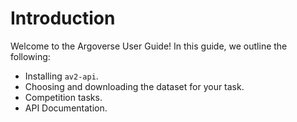 # Introduction

Welcome to the Argoverse User Guide! In this guide, we outline the following:

- Installing `av2-api`.
- Choosing and downloading the dataset for your task.
- Competition tasks.
- API Documentation.
